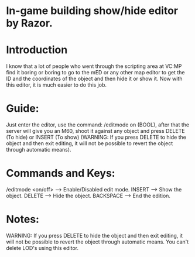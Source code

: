 # In-game building show/hide editor by Razor.
# Introduction
I know that a lot of people who went through the scripting area at VC:MP find it boring or boring to go to the mED or any other map editor to get the ID and the coordinates of the object and then hide it or show it. Now with this editor, it is much easier to do this job.

# Guide:
Just enter the editor, use the command: /editmode on (BOOL), after that the server will give you an M60, shoot it against any object and press DELETE (To hide) or INSERT (To show) (WARNING: If you press DELETE to hide the object and then exit editing, it will not be possible to revert the object through automatic means).

# Commands and Keys:
/editmode <on/off> --> Enable/Disabled edit mode.
INSERT --> Show the object.
DELETE --> Hide the object.
BACKSPACE --> End the edition.

# Notes:
WARNING: If you press DELETE to hide the object and then exit editing, it will not be possible to revert the object through automatic means.
You can't delete LOD's using this editor.
